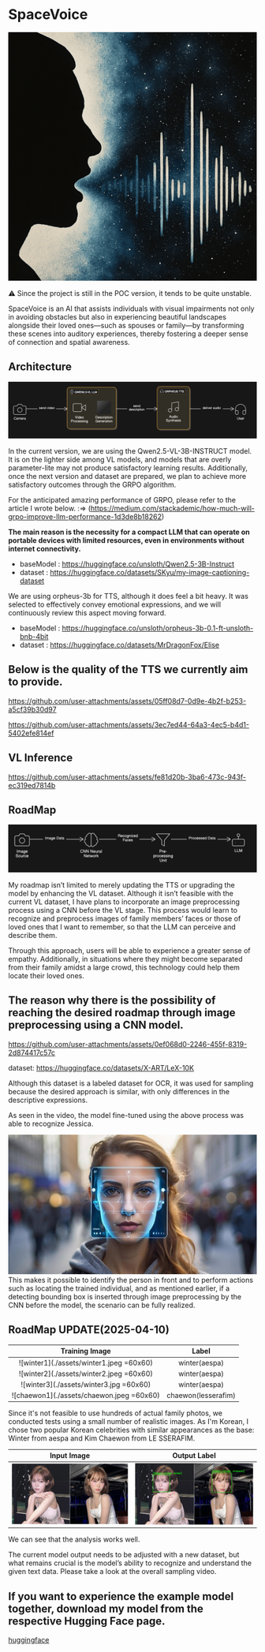 # SpaceVoice

![logo](./assets/logo.png)

⚠️ Since the project is still in the POC version, it tends to be quite unstable.

SpaceVoice is an AI that assists individuals with visual impairments not only in avoiding obstacles but also in experiencing beautiful landscapes alongside their loved ones—such as spouses or family—by transforming these scenes into auditory experiences, thereby fostering a deeper sense of connection and spatial awareness.

## Architecture

![architecture](./assets/architecture.png)

In the current version, we are using the Qwen2.5-VL-3B-INSTRUCT model. It is on the lighter side among VL models, and models that are overly parameter-lite may not produce satisfactory learning results. Additionally, once the next version and dataset are prepared, we plan to achieve more satisfactory outcomes through the GRPO algorithm.

For the anticipated amazing performance of GRPO, please refer to the article I wrote below. :=> (https://medium.com/stackademic/how-much-will-grpo-improve-llm-performance-1d3de8b18262)

**The main reason is the necessity for a compact LLM that can operate on portable devices with limited resources, even in environments without internet connectivity.**

- baseModel : https://huggingface.co/unsloth/Qwen2.5-3B-Instruct
- dataset : https://huggingface.co/datasets/SKyu/my-image-captioning-dataset

We are using orpheus-3b for TTS, although it does feel a bit heavy. It was selected to effectively convey emotional expressions, and we will continuously review this aspect moving forward.

- baseModel : https://huggingface.co/unsloth/orpheus-3b-0.1-ft-unsloth-bnb-4bit
- dataset : https://huggingface.co/datasets/MrDragonFox/Elise

## Below is the quality of the TTS we currently aim to provide.

https://github.com/user-attachments/assets/05ff08d7-0d9e-4b2f-b253-a5cf39b30d97

https://github.com/user-attachments/assets/3ec7ed44-64a3-4ec5-b4d1-5402efe814ef

## VL Inference

https://github.com/user-attachments/assets/fe81d20b-3ba6-473c-943f-ec319ed7814b

## RoadMap

![roadmap](./assets/roadmap.png)

My roadmap isn’t limited to merely updating the TTS or upgrading the model by enhancing the VL dataset. Although it isn’t feasible with the current VL dataset, I have plans to incorporate an image preprocessing process using a CNN before the VL stage. This process would learn to recognize and preprocess images of family members’ faces or those of loved ones that I want to remember, so that the LLM can perceive and describe them.

Through this approach, users will be able to experience a greater sense of empathy. Additionally, in situations where they might become separated from their family amidst a large crowd, this technology could help them locate their loved ones.

## The reason why there is the possibility of reaching the desired roadmap through image preprocessing using a CNN model.

https://github.com/user-attachments/assets/0ef068d0-2246-455f-8319-2d874417c57c

dataset: https://huggingface.co/datasets/X-ART/LeX-10K

Although this dataset is a labeled dataset for OCR, it was used for sampling because the desired approach is similar, with only differences in the descriptive expressions.

As seen in the video, the model fine-tuned using the above process was able to recognize Jessica.

![face_detect](./assets/face_detect.jpeg)
This makes it possible to identify the person in front and to perform actions such as locating the trained individual, and as mentioned earlier, if a detecting bounding box is inserted through image preprocessing by the CNN before the model, the scenario can be fully realized.

## RoadMap UPDATE(2025-04-10)

|              Training Image               |        Label        |
| :---------------------------------------: | :-----------------: |
| ![winter1](./assets/winter1.jpeg =60x60)  |    winter(aespa)    |
| ![winter2](./assets/winter2.jpeg =60x60)  |    winter(aespa)    |
|  ![winter3](./assets/winter3.jpg =60x60)  |    winter(aespa)    |
| ![chaewon1](./assets/chaewon.jpeg =60x60) | chaewon(lesserafim) |

Since it's not feasible to use hundreds of actual family photos, we conducted tests using a small number of realistic images. As I'm Korean, I chose two popular Korean celebrities with similar appearances as the base: Winter from aespa and Kim Chaewon from LE SSERAFIM.

|         Input Image          |          Output Label          |
| :--------------------------: | :----------------------------: |
| ![input](./assets/input.jpg) | ![output](./assets/output.jpg) |

We can see that the analysis works well.

The current model output needs to be adjusted with a new dataset, but what remains crucial is the model’s ability to recognize and understand the given text data.
Please take a look at the overall sampling video.

## If you want to experience the example model together, download my model from the respective Hugging Face page.

[huggingface](https://huggingface.co/devJy/space-voice-label-detect-beta)
